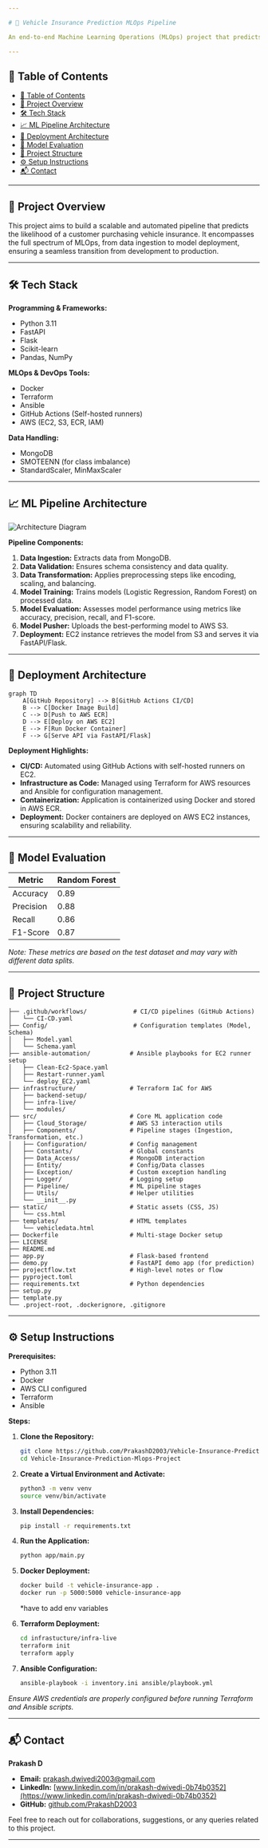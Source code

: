 ```yaml
---

# 🚗 Vehicle Insurance Prediction MLOps Pipeline

An end-to-end Machine Learning Operations (MLOps) project that predicts whether a customer will opt for vehicle insurance. This system integrates data ingestion, preprocessing, model training, evaluation, and deployment using modern MLOps tools and practices.

---
```


## 📌 Table of Contents

* [📌 Table of Contents](#-table-of-contents)
* [🎯 Project Overview](#-project-overview)
* [🛠️ Tech Stack](#️-tech-stack)
* [📈 ML Pipeline Architecture](#-ml-pipeline-architecture)
* [🚀 Deployment Architecture](#-deployment-architecture)
* [🧪 Model Evaluation](#-model-evaluation)
* [📂 Project Structure](#-project-structure)
* [⚙️ Setup Instructions](#️-setup-instructions)
* [📬 Contact](#-contact)

---

## 🎯 Project Overview

This project aims to build a scalable and automated pipeline that predicts the likelihood of a customer purchasing vehicle insurance. It encompasses the full spectrum of MLOps, from data ingestion to model deployment, ensuring a seamless transition from development to production.

---

## 🛠️ Tech Stack

**Programming & Frameworks:**

* Python 3.11
* FastAPI
* Flask
* Scikit-learn
* Pandas, NumPy

**MLOps & DevOps Tools:**

* Docker
* Terraform
* Ansible
* GitHub Actions (Self-hosted runners)
* AWS (EC2, S3, ECR, IAM)

**Data Handling:**

* MongoDB
* SMOTEENN (for class imbalance)
* StandardScaler, MinMaxScaler

---

## 📈 ML Pipeline Architecture

![Architecture Diagram](ML-Pipeline-Architecture.png)

**Pipeline Components:**

1. **Data Ingestion:** Extracts data from MongoDB.
2. **Data Validation:** Ensures schema consistency and data quality.
3. **Data Transformation:** Applies preprocessing steps like encoding, scaling, and balancing.
4. **Model Training:** Trains models (Logistic Regression, Random Forest) on processed data.
5. **Model Evaluation:** Assesses model performance using metrics like accuracy, precision, recall, and F1-score.
6. **Model Pusher:** Uploads the best-performing model to AWS S3.
7. **Deployment:** EC2 instance retrieves the model from S3 and serves it via FastAPI/Flask.

---

## 🚀 Deployment Architecture

```mermaid
graph TD
    A[GitHub Repository] --> B[GitHub Actions CI/CD]
    B --> C[Docker Image Build]
    C --> D[Push to AWS ECR]
    D --> E[Deploy on AWS EC2]
    E --> F[Run Docker Container]
    F --> G[Serve API via FastAPI/Flask]
```

**Deployment Highlights:**

* **CI/CD:** Automated using GitHub Actions with self-hosted runners on EC2.
* **Infrastructure as Code:** Managed using Terraform for AWS resources and Ansible for configuration management.
* **Containerization:** Application is containerized using Docker and stored in AWS ECR.
* **Deployment:** Docker containers are deployed on AWS EC2 instances, ensuring scalability and reliability.

---

## 🧪 Model Evaluation

| Metric    | Random Forest |
| --------- | ------------- |
| Accuracy  | 0.89          |
| Precision | 0.88          |
| Recall    | 0.86          |
| F1-Score  | 0.87          |

*Note: These metrics are based on the test dataset and may vary with different data splits.*

---

## 📂 Project Structure

```
├── .github/workflows/             # CI/CD pipelines (GitHub Actions)
│   └── CI-CD.yaml
├── Config/                        # Configuration templates (Model, Schema)
│   ├── Model.yaml
│   └── Schema.yaml
├── ansible-automation/           # Ansible playbooks for EC2 runner setup
│   ├── Clean-Ec2-Space.yaml
│   ├── Restart-runner.yaml
│   └── deploy_EC2.yaml
├── infrastructure/               # Terraform IaC for AWS
│   ├── backend-setup/
│   ├── infra-live/
│   └── modules/
├── src/                          # Core ML application code
│   ├── Cloud_Storage/            # AWS S3 interaction utils
│   ├── Components/               # Pipeline stages (Ingestion, Transformation, etc.)
│   ├── Configuration/            # Config management
│   ├── Constants/                # Global constants
│   ├── Data_Access/              # MongoDB interaction
│   ├── Entity/                   # Config/Data classes
│   ├── Exception/                # Custom exception handling
│   ├── Logger/                   # Logging setup
│   ├── Pipeline/                 # ML pipeline stages
│   ├── Utils/                    # Helper utilities
│   └── __init__.py
├── static/                       # Static assets (CSS, JS)
│   └── css.html
├── templates/                    # HTML templates
│   └── vehicledata.html
├── Dockerfile                    # Multi-stage Docker setup
├── LICENSE
├── README.md
├── app.py                        # Flask-based frontend
├── demo.py                       # FastAPI demo app (for prediction)
├── projectflow.txt               # High-level notes or flow
├── pyproject.toml
├── requirements.txt              # Python dependencies
├── setup.py
├── template.py
└── .project-root, .dockerignore, .gitignore

```

---

## ⚙️ Setup Instructions

**Prerequisites:**

* Python 3.11
* Docker
* AWS CLI configured
* Terraform
* Ansible

**Steps:**

1. **Clone the Repository:**

   ```bash
   git clone https://github.com/PrakashD2003/Vehicle-Insurance-Prediction-Mlops-Project.git
   cd Vehicle-Insurance-Prediction-Mlops-Project
   ```

2. **Create a Virtual Environment and Activate:**

   ```bash
   python3 -m venv venv
   source venv/bin/activate
   ```

3. **Install Dependencies:**

   ```bash
   pip install -r requirements.txt
   ```

4. **Run the Application:**

   ```bash
   python app/main.py
   ```

5. **Docker Deployment:**

   ```bash
   docker build -t vehicle-insurance-app .
   docker run -p 5000:5000 vehicle-insurance-app
   ```
   *have to add env variables

6. **Terraform Deployment:**

   ```bash
   cd infrastucture/infra-live
   terraform init
   terraform apply
   ```

7. **Ansible Configuration:**

   ```bash
   ansible-playbook -i inventory.ini ansible/playbook.yml
   ```

*Ensure AWS credentials are properly configured before running Terraform and Ansible scripts.*

---

## 📬 Contact

**Prakash D**

* **Email:** [prakash.dwivedi2003@gmail.com](mailto:prakash.dwivedi2003@gmail.com)
* **LinkedIn:** [www.linkedin.com/in/prakash-dwivedi-0b74b0352](https://www.linkedin.com/in/prakash-dwivedi-0b74b0352)
* **GitHub:** [github.com/PrakashD2003](https://github.com/PrakashD2003)

Feel free to reach out for collaborations, suggestions, or any queries related to this project.

---


